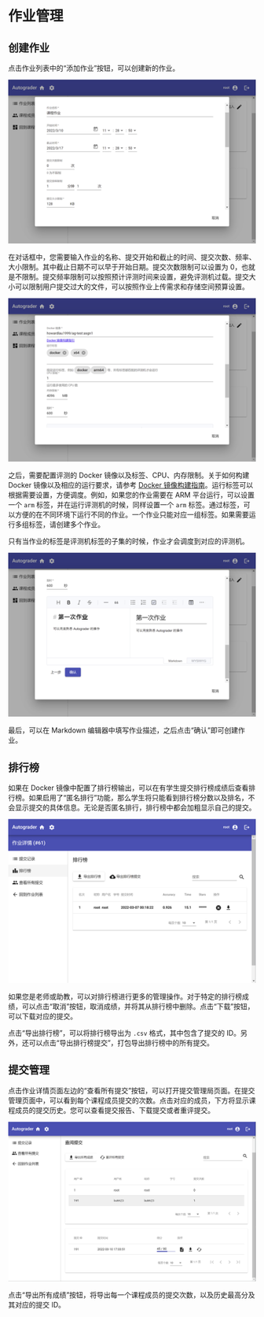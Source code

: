 # 作业管理

## 创建作业

点击作业列表中的“添加作业”按钮，可以创建新的作业。

![](../images/create-assignment-1.png)

在对话框中，您需要输入作业的名称、提交开始和截止的时间、提交次数、频率、大小限制。其中截止日期不可以早于开始日期。提交次数限制可以设置为 0，也就是不限制。提交频率限制可以按照预计评测时间来设置，避免评测机过载。提交大小可以限制用户提交过大的文件，可以按照作业上传需求和存储空间预算设置。

![](../images/create-assignment-2.png)

之后，需要配置评测的 Docker 镜像以及标签、CPU、内存限制。关于如何构建 Docker 镜像以及相应的运行要求，请参考 [Docker 镜像构建指南](./docker-image-specification.md)。运行标签可以根据需要设置，方便调度。例如，如果您的作业需要在 ARM 平台运行，可以设置一个 `arm` 标签，并在运行评测机的时候，同样设置一个 `arm` 标签。通过标签，可以方便的在不同环境下运行不同的作业。一个作业只能对应一组标签。如果需要运行多组标签，请创建多个作业。

只有当作业的标签是评测机标签的子集的时候，作业才会调度到对应的评测机。

![](../images/create-assignment-3.png)

最后，可以在 Markdown 编辑器中填写作业描述，之后点击“确认”即可创建作业。

## 排行榜

如果在 Docker 镜像中配置了排行榜输出，可以在有学生提交排行榜成绩后查看排行榜。如果启用了“匿名排行”功能，那么学生将只能看到排行榜分数以及排名，不会显示提交的具体信息。无论是否匿名排行，排行榜中都会加粗显示自己的提交。

![](../images/leaderboard.png)

如果您是老师或助教，可以对排行榜进行更多的管理操作。对于特定的排行榜成绩，可以点击“取消”按钮，取消成绩，并将其从排行榜中删除。点击“下载”按钮，可以下载对应的提交。

点击“导出排行榜”，可以将排行榜导出为 `.csv` 格式，其中包含了提交的 ID。另外，还可以点击“导出排行榜提交”，打包导出排行榜中的所有提交。

## 提交管理

点击作业详情页面左边的“查看所有提交”按钮，可以打开提交管理局页面。在提交管理页面中，可以看到每个课程成员提交的次数。点击对应的成员，下方将显示课程成员的提交历史。您可以查看提交报告、下载提交或者重评提交。

![](../images/inspection.png)

点击“导出所有成绩”按钮，将导出每一个课程成员的提交次数，以及历史最高分及其对应的提交 ID。
